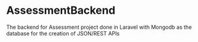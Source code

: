 # AssessmentBackend
The backend for Assessment project done in Laravel with Mongodb as the database for the creation of JSON/REST APIs
